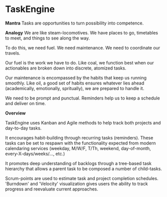 # TaskEngine

**Mantra**
Tasks are opportunities to turn possibility into competence.

**Analogy**
We are like steam-locomotives. We have places to go, timetables to meet, and things to see along the way.

To do this, we need fuel. We need maintenance. We need to coordinate our travels.

Our fuel is the work we have to do. Like coal, we function best when our actionables are broken down into discrete, atomized tasks.

Our maintenance is encompassed by the habits that keep us running smoothly. Like oil, a good set of habits ensures whatever lies ahead (academically, emotionally, spritually), we are prepared to handle it.

We need to be prompt and punctual. Reminders help us to keep a schedule and deliver on time.

**Overview**

TaskEngine uses Kanban and Agile methods to help track both projects and day-to-day tasks.

It encourages habit-building through recurring tasks (reminders). These tasks can be set to respawn with the functionality expected from modern calendaring services (weekday, M/W/F, T/Th, weekend, day-of-month, every-X-days/weeks/..., etc.)

It promotes deep understanding of backlogs through a tree-based task hierarchy that allows a parent task to be composed a number of child-tasks.

Scrum-points are used to estimate task and project completion schedules. 'Burndown' and 'Velocity' visualization gives users the ability to track progress and reevaluate current approaches.
 



